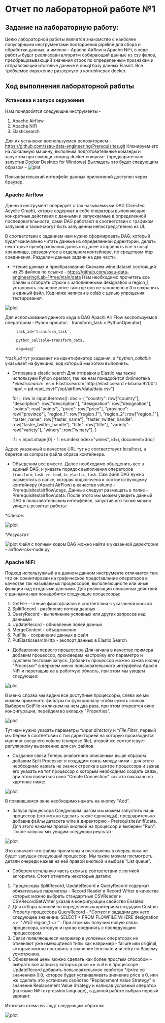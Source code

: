 # Отчет по лабораторной работе №1

## Задание на лабораторную работу:
Целю лабораторной работы является знакомство с наиболее популярными инструментами постороения pipeline для сбора и обработки данных, а именно - Apache Airflow и Apache NiFi, в ходе работы будет реализован алгоритм собирающий данные из csv фалов, преобращовывающий значения строк по определенным признакам и отправляющий итоговые данные в nosql базу данных Elasict.
Все требуемое окружение развернуто в контейнерах docker.

## Ход выполнения лабораторной работы

### Установка и запуск окружения 

Нам понядобятся следующие инструменты - 
1. Apache Airflow
2. Apache NiFi
3. Elasticsearch

Для их установки воспользуемся репозиторием - https://github.com/ssau-data-engineering/Prerequisites.git
Клонируем его на локальную машину, выполним подготовительные команды и запустим при помощи команд docker compose. (предварительно запустив Docker Desktop for Windows)
Выглядеть это будет следующим образом - 
![plot](containers.PNG)

Пользовательский интерфейс данных приложений доступен через браузер.

### Apache Airflow

Данный инструмент оперирует с так называемыми DAG (Directed Acyclic Graph), котрые содержат в себе операторы выполняющие конкретные дейстивия с данными и запускаемые в определенной последовательности, сами DAG работают в соответствии с графиком запусков и также могут быть запущенны непостредственно из UI.

В соответствии с заданием нам нужно сформировать DAG, который будет изначально читать данные из определенной директории, делать некоторые преобразования данных и далее отправлять все в nosql хранилище, развернутое в отдельном контейнере, по средством http соединения. Разделим данные задачи на две части.

* Чтение данных и преобразование
Скачаем wine dataset состоящий из 25 файлов по ссылке - https://github.com/ssau-data-engineering/Lab-1/tree/main/data
Нам необходимо прочитать все файлы и отобрать строки с заполненными designation и region_1, установить значение price там где оно не заполнено в 0 и сохранить в единый файл. Код ниже написан в colab с целью упрощения тестирования:

![plot](colab.PNG)

Для использования данного кода в DAG Apachi Air Flow воспользуемся оператором - Pyhon operator:
`    transform_task = PythonOperator(

         task_id='transform_task',

         python_callable=transform_data,

         dag=dag)`

**task_id* тут указывает на идентификатор задания, а **python_callable* указывает на функцию, код который мы хотим выполнить.

* Отправка в elastic search
Для отправки в Elastic мы также используем Pyhon operator, так же нам понадобится библиотека **elasticsearch*:
`es = Elasticsearch("http://elasticsearch-kibana:9200")
     input = pd.read_csv(f"/opt/airflow/data/data.csv")

     for i, row in input.iterrows():
        doc = {
        "country": row["country"],
        "description": row["description"],
        "designation": row["designation"],
        "points": row["points"],
        "price": row["price"],
        "province": row["province"],
        "region_1": row["region_1"],
        "region_2": row["region_1"],
        "taster_name": row["taster_name"],
        "taster_twitter_handle": row["taster_twitter_handle"],
        "title": row["title"],
        "variety": row["variety"],
        "winery": row["winery"],
     }

     if i < input.shape[0] - 1: 
        es.index(index="wines", id=i, document=doc)`

Адрес указанный в качестве URL тут не соответствует localhost, а берется из compose файла образа контейнера.

* Объеденим все вместе. 
Далее необходимо объеденить все в единый DAG, и указать порядок выполнения операторов `transform_task >> load_to_elastic_task`.
Сам файл DAG нужно разместить в папке, которая подключена к соответствующему контейнеру (Apachi AirFlow) в качестве volume - Prerequisites\airflow\dags.
Данные следует размещать в папке - Prerequisites\airflow\data.
После этого мы можем увидеть данный DAG в пользовательском интерфейсе, запустив его также можно укидеть резултат работы:

**Список:*

![plot](Dags.PNG)

**Результат:*

![plot](DagResult.PNG)
Файл с полным кодом DAG можно найти в указанной директории - airflow-csv-node.py

### Apache NiFi

Подход используемый в в данном данном инструменте отличается тем что он ореинтирован на графическое представление операторов в качестве так называемых процессоров, выполняющих те или иные функции над входными данными. Для реализации описанных действий с данными нам понадобятся следующие процессоры:

1. GetFile - чтение файла/файлов в соответсвии с указанной маской
2. SplitRecord - разбиение потока данных
3. QueryRecord - выполнение условных или других запросов над данными
4. UpdateRecord - обновление полей данных
5. MergeContent - объедтинение
6. PutFile - сохранение данных в файл
7. PutElasticsearchHttp - экспорт данных в Elastic Search

* Добавление первого процессора
Для начала в качестве примера добавим процессор, произведем настройку его параметро и сделаем тестовый запуск. Добавить процессор можно зажав иконку "Processor" в верхнем меню пользовательского интерфейса Apachi NiFi и перетащив ее в работчую область, при этом мы увидем следующее:

![plot](AddProcessor.PNG)

В меню справа мы видим все доступные процессоры, слева же мы можем применить фильтры по функционалу чтобы сузить список. 
Выберем GetFile и кликнем на нем два раза, при этом откроется окно конфигурации, перейдем во вкладку "Properties".

![plot](ConfigureProcessor.PNG)

Тут нам нужно указать параметры **Input directory* и **File Filter*, первый мы берем в соответсвии с той директорией на которую производится маппинг внешнего volume (compose file), второй же соответсвует регулярному выражению для csv файлов.

* Создание связи
Теперь аналогично описанным выше образом добавим Split Processor и создадим связь между ними - для этого необходимо нажать на значек стрелка в центре процессора и зажав его указать на тот процессор с которым необходимо создать связь, при этом появиться окно "Create Connection" как это показано на картинке ниже:

![plot](CreateConnection.PNG)

В появившемся окне необходимо нажать на кнопку "Add".

* Запуск процессора
Следующим шагом мы можем запустить нашь процессор (это можно сделать также единажды), предварительно добавив файлы датасета wine в директорию - Prerequisites\nifi\data.
Для этого нажмем правой кнопкой на процессор и выберем "Run".
После запуска мы увидим следующи реультат:

![plot](ProcessorRun.PNG)

Это означает что файлы прочитаны и поставлены в очереь пока не будет запущен следующий процессор. Мы также можем посмотреть детали очереди нажав на ней правой кнопкой и выбрав "List queue".

* Соберем остальную часть схемы в соответствии с логикой алгоритма.
Стоит отметить некоторые датали:
1. Процессоры SplitRecord, UpdateRecord и QueryRecord содержат обязательные параметры - Record Reader и Record Writer в качестве которых можно выбрать стандартные CSVReader и CSVRecordSetWriter указав в конфигурации свойство Enabled.
2. Для отбора записей по определенным критериям создадим Custom Property процессора QueryRecord - **Correct* и зададим для него следующее значение: SELECT * FROM FLOWFILE WHERE designation <> '' AND region_1 <> ''.  При этом мы получим новую связь процессора, которую и нужно соединять с последующим процессором.
3. Связи появляющиеся например в условных операторах не отменяют уже имеющтиеся типы как например - failure или original, которые можно поставить в значение terminate или retry по Вашему усмотрению.
4. Обновление цены можно сделать как более простым способом - выбрать все записи у которых price == null и в процессоре UpdateRecord добавить пользовательское свойство **/price* со значением 0.0, которое будет устанавливать значение price в 0, или же сделать это установив свойство "Replacement Value Strategy" в значение Replacement Value Strategy и написав условный оператор (на языке NiFi expression language), в данной работе выбран первый вариант.

Итоговая схема выглядт следующим образом:

![plot](CompleteShema.png)



